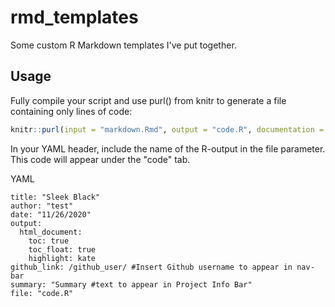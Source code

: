 # rmd_templates
Some custom R Markdown templates I've put together.

<h2>Usage</h2>
Fully compile your script and use purl() from knitr to generate a file containing only lines of code:

```r
knitr::purl(input = "markdown.Rmd", output = "code.R", documentation = 0)
```
In your YAML header, include the name of the R-output in the file parameter. This code will appear under the "code" tab. 

YAML

```
title: "Sleek Black"
author: "test"
date: "11/26/2020"
output: 
  html_document:
    toc: true
    toc_float: true
    highlight: kate
github_link: /github_user/ #Insert Github username to appear in nav-bar
summary: "Summary #text to appear in Project Info Bar"
file: "code.R"
```
